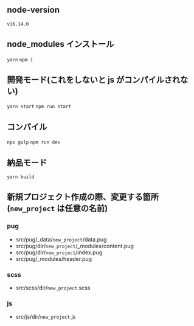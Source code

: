 
## node-version
`v16.14.0`

## node_modules インストール
`yarn`
`npm i`

## 開発モード(これをしないと js がコンパイルされない)
`yarn start`
`npm run start`

## コンパイル
`npx gulp`
`npm run dev`

## 納品モード
`yarn build`

## 新規プロジェクト作成の際、変更する箇所(`new_project` は任意の名前)
### pug
   * src/pug/_data/`new_project`/data.pug
   * src/pug/dir/`new_project`/_modules/content.pug
   * src/pug/dir/`new_project`/index.pug
   * src/pug/_modules/header.pug

### scss
  * src/scss/dir/`new_project`.scss

### js
  * src/js/dir/`new_project`.js
